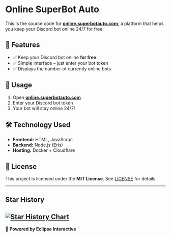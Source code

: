 # Online SuperBot Auto

This is the source code for **[online.superbotauto.com](https://online.superbotauto.com/)**, a platform that helps you keep your Discord bot online 24/7 for free.

## 🚀 Features
- ✅ Keep your Discord bot online **for free**
- ✅ Simple interface – just enter your bot token
- ✅ Displays the number of currently online bots

## 🔧 Usage
1. Open **[online.superbotauto.com](https://online.superbotauto.com/)**
2. Enter your Discord bot token
3. Your bot will stay online 24/7!

## 🛠 Technology Used
- **Frontend:** HTML, JavaScript
- **Backend:** Node.js (Eris)
- **Hosting:** Docker + Cloudflare

## 📜 License
This project is licensed under the **MIT License**. See [LICENSE](LICENSE) for details.

---
## Star History

[![Star History Chart](https://api.star-history.com/svg?repos=Discord-Free-Always-Online/Discord-Free-Always-Online&type=Date)](https://star-history.com/#Discord-Free-Always-Online/Discord-Free-Always-Online&Date)
---

🌟 **Powered by Eclipse Interactive**
